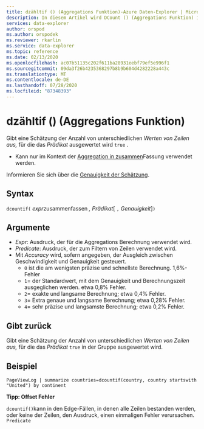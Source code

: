 ```yaml
---
title: dzähltif () (Aggregations Funktion)-Azure Daten-Explorer | Microsoft-Dokumentation
description: In diesem Artikel wird DCount () (Aggregations Funktion) in Azure Daten-Explorer beschrieben.
services: data-explorer
author: orspod
ms.author: orspodek
ms.reviewer: rkarlin
ms.service: data-explorer
ms.topic: reference
ms.date: 02/13/2020
ms.openlocfilehash: ac07b51135c202f611ba28931eebf79ef5e996f1
ms.sourcegitcommit: 09da3f26b4235368297b8b9b604d4282228a443c
ms.translationtype: MT
ms.contentlocale: de-DE
ms.lasthandoff: 07/28/2020
ms.locfileid: "87348393"
---
```

# <a name="dcountif-aggregation-function"></a>dzähltif () (Aggregations Funktion)

Gibt eine Schätzung der Anzahl von unterschiedlichen *Werten von Zeilen aus,* für die das *Prädikat* ausgewertet wird `true` . 

* Kann nur im Kontext der [Aggregation in zusammen](summarizeoperator.md)Fassung verwendet werden.

Informieren Sie sich über die [Genauigkeit der Schätzung](dcount-aggfunction.md#estimation-accuracy).

## <a name="syntax"></a>Syntax

`dcountif(` *expr*zusammenfassen *, Prädikat*[ `,` *Genauigkeit*]`)`

## <a name="arguments"></a>Argumente

* *Expr*: Ausdruck, der für die Aggregations Berechnung verwendet wird.
* *Predicate*: Ausdruck, der zum Filtern von Zeilen verwendet wird.
* Mit *Accuracy* wird, sofern angegeben, der Ausgleich zwischen Geschwindigkeit und Genauigkeit gesteuert.
    * `0` ist die am wenigsten präzise und schnellste Berechnung. 1,6%-Fehler
    * `1`= der Standardwert, mit dem Genauigkeit und Berechnungszeit ausgeglichen werden. etwa 0,8% Fehler.
    * `2`= exakte und langsame Berechnung; etwa 0,4% Fehler.
    * `3`= Extra genaue und langsame Berechnung; etwa 0,28% Fehler.
    * `4`= sehr präzise und langsamste Berechnung; etwa 0,2% Fehler.
    
## <a name="returns"></a>Gibt zurück

Gibt eine Schätzung der Anzahl von unterschiedlichen *Werten von Zeilen aus,* für die das *Prädikat* `true` in der Gruppe ausgewertet wird. 

## <a name="example"></a>Beispiel

```kusto
PageViewLog | summarize countries=dcountif(country, country startswith "United") by continent
```

**Tipp: Offset Fehler**

`dcountif()`kann in den Edge-Fällen, in denen alle Zeilen bestanden werden, oder keine der Zeilen, den Ausdruck, einen einmaligen Fehler verursachen. `Predicate`
